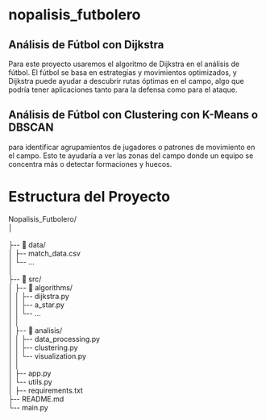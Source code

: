 # nopalisis_futbolero

## Análisis de Fútbol con Dijkstra

Para este proyecto usaremos el algoritmo de Dijkstra en el análisis de fútbol. El fútbol se basa en estrategias y movimientos optimizados, y Dijkstra puede ayudar a descubrir rutas óptimas en el campo, algo que podría tener aplicaciones tanto para la defensa como para el ataque.


## Análisis de Fútbol con Clustering con K-Means o DBSCAN

para identificar agrupamientos de jugadores o patrones de movimiento en el campo. Esto te ayudaría a ver las zonas del campo donde un equipo se concentra más o detectar formaciones y huecos.

# Estructura del Proyecto

Nopalisis_Futbolero/ <br>
│                           <br>        
├-- 📂 data/                    <br>
│   ├-- match_data.csv          <br>
│   └-- ...                     <br>
│<br>
├-- 📂 src/                     <br>
│   ├-- 📂 algorithms/          <br>
│   │   ├-- dijkstra.py         <br>
│   │   ├-- a_star.py           <br>
│   │   └-- ...                 <br>
│   │<br>
│   ├-- 📂 analisis/            <br>
│   │   ├-- data_processing.py  <br>
│   │   ├-- clustering.py       <br>
│   │   └-- visualization.py    <br>
│   │<br>
│   ├-- app.py                  <br>
│   └-- utils.py                <br>
│
├-- requirements.txt            <br>
├-- README.md                   <br>
└-- main.py                     <br>
